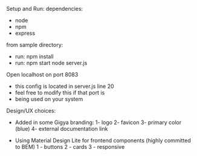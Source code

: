 Setup and Run:
dependencies:
 - node
 - npm
 - express

from sample directory:
- run: npm install
- run: npm start node server.js

Open localhost on port 8083
* this config is located in server.js line 20
* feel free to modify this if that port is
* being used on your system



Design/UX choices:
- Added in some Gigya branding: 
 1- logo
 2- favicon
 3- primary color (blue)
 4- external documentation link

 - Using Material Design Lite for frontend components (highly committed to BEM)
 1 - buttons
 2 - cards
 3 - responsive
